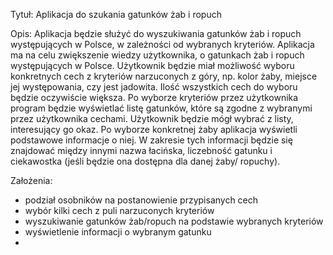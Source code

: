 Tytuł: 
Aplikacja do szukania gatunków żab
i ropuch 

Opis:
Aplikacja będzie służyć do wyszukiwania
gatunków żab i ropuch występujących
w Polsce, w zależności od wybranych kryteriów. Aplikacja ma na celu zwiększenie wiedzy użytkownika, o gatunkach żab i ropuch występujących w Polsce. 
Użytkownik będzie miał możliwość wyboru
konkretnych cech z kryteriów 
narzuconych z góry, np. kolor żaby,
miejsce jej występowania, czy jest 
jadowita. Ilość wszystkich cech do wyboru będzie oczywiście większa.
Po wyborze kryteriów przez użytkownika
program będzie wyświetlać listę gatunków,
które są zgodne z wybranymi przez 
użytkownika cechami. Użytkownik będzie
mógł wybrać z listy, interesujący go
okaz. Po wyborze konkretnej żaby 
aplikacja wyświetli podstawowe informacje 
o niej. W zakresie tych informacji będzie
się znajdować między innymi nazwa 
łacińska, liczebność gatunku i 
ciekawostka (jeśli będzie ona dostępna 
dla danej żaby/ ropuchy).

Założenia: 
- podział osobników na postanowienie przypisanych cech
- wybór kilki cech z puli narzuconych kryteriów 
- wyszukiwanie gatunków żab/ropuch na podstawie wybranych kryteriów 
- wyświetlenie informacji o wybranym gatunku 
-
